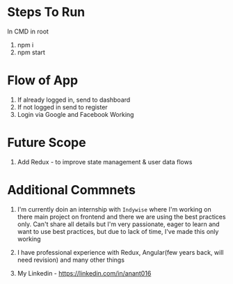 # Steps To Run

In CMD in root

1. npm i
2. npm start

# Flow of App

1. If already logged in, send to dashboard
2. If not logged in send to register
3. Login via Google and Facebook Working

# Future Scope

1. Add Redux - to improve state management & user data flows

# Additional Commnets

1. I'm currently doin an internship with `Indywise` where I'm working on there main project on frontend and there we are using the best practices only. Can't share all details but I'm very passionate, eager to learn and want to use best practices, but due to lack of time, I've made this only working

2. I have professional experience with Redux, Angular(few years back, will need revision) and many other things

3. My Linkedin - https://linkedin.com/in/anant016
